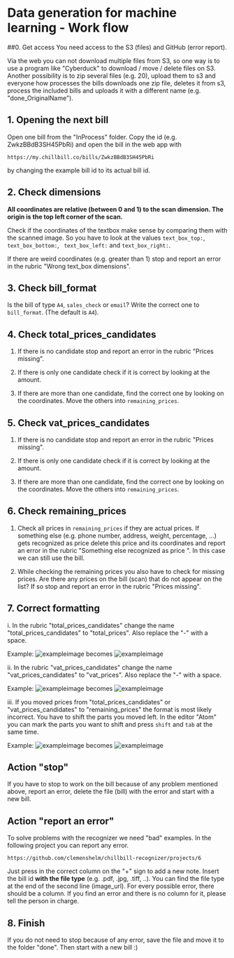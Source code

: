 # Data generation for machine learning - Work flow
##0. Get access
You need access to the S3 (files) and GitHub (error report).

Via the web you can not download multiple files from S3, so one way is to use a program like "Cyberduck" to download / move / delete files on S3. Another possibility is to zip several files (e.g. 20), upload them to s3 and everyone how processes the bills downloads one zip file, deletes it from s3, process the included bills and uploads it with a different name (e.g. "done_OriginalName").


## 1. Opening the next bill

Open one bill from the "InProcess"  folder. Copy the id (e.g. ZwkzBBdB3SH45PbRi) and open the bill in the web app with
~~~shell
https://my.chillbill.co/bills/ZwkzBBdB3SH45PbRi
~~~
by changing the example bill id to its actual bill id.
## 2. Check dimensions

__All coordinates are relative (between 0 and 1) to the scan dimension. The origin is the top left corner of the scan.__

Check if the coordinates of the textbox make sense by comparing them with the scanned image. So you have to look at the values `text_box_top:`, ` text_box_bottom:`, `
  text_box_left:` and `text_box_right:`. 
  
  If there are weird coordinates (e.g. greater than 1) stop and report an error in the rubric "Wrong text_box dimensions".



## 3. Check bill_format

Is the bill of type `A4`, `sales_check` or `email`? Write the correct one to `bill_format`. (The default is `A4`).



## 4. Check total_prices_candidates

1. If there is no candidate stop and report an error in the rubric "Prices missing".

2. If there is only one candidate check if it is correct by looking at the amount.

3. If there are more than one candidate,  find the correct one by looking on the coordinates. Move the others into `remaining_prices`. 



## 5. Check vat_prices_candidates

1. If there is no candidate stop and report an error in the rubric "Prices missing".


2. If there is only one candidate check if it is correct by looking at the amount.

3. If there are more than one candidate,  find the correct one by looking on the coordinates. Move the others into `remaining_prices`. 


## 6. Check remaining_prices
1. Check all prices in `remaining_prices` if they are actual prices. If something else (e.g. phone number, address, weight, percentage, ...) gets recognized as price delete this price and its coordinates and report an error in the rubric "Something else recognized as price ". In this case we can still use the bill.

2. While checking the remaining prices you also have to check for missing prices. Are there any prices on the bill (scan) that do not appear on the list? If so stop and report an error in the rubric "Prices missing".


## 7. Correct formatting
i. In the rubric "total_prices_candidates" change the name "total_prices_candidates" to "total_prices". Also replace the "-" with a space. 

Example:
![exampleimage](images/total_prices_candidates.png  "Before")  becomes ![exampleimage](images/total_prices.png  "After") 


ii. In the rubric "vat_prices_candidates" change the name "vat_prices_candidates" to "vat_prices". Also replace the "-" with a space. 

Example:
![exampleimage](images/vat_prices_candidates.png  "Before")  becomes ![exampleimage](images/vat_prices.png  "After") 


iii. If you moved prices from "total_prices_candidates" or "vat_prices_candidates" to "remaining_prices" the format is most likely incorrect. You have to shift the parts you moved left. In the editor "Atom" you can mark the parts you want to shift and press `shift` and `tab` at the same time.

Example:
![exampleimage](images/remaining_prices_before.png  "Before")  becomes ![exampleimage](images/remaining_prices_after.png  "After") 


## Action "stop"
If you have to stop to work on the bill because of any problem mentioned above, report an error, delete the file (bill) with the error and start with a new bill.

## Action "report an error"
To solve problems with the recognizer we need "bad" examples. In the following project you can report any error. 
~~~
https://github.com/clemenshelm/chillbill-recognizer/projects/6
~~~
Just press in  the correct column on the "+" sign to add a new note. Insert the bill id __with the file type__ (e.g. .pdf, .jpg, .tiff, ..). You can find the file type at the end of the second line (image_url). For every possible error, there should be a column. If you find an error and there is no column for it, please tell the person in charge.


## 8. Finish
If you do not need to stop because of any error, save the file and move it to the folder "done". Then start with a new bill :)
